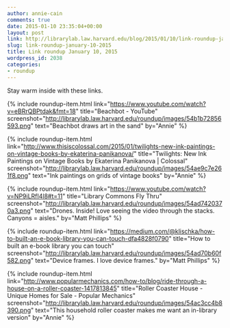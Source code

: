 ```yaml
---
author: annie-cain
comments: true
date: 2015-01-10 23:35:04+00:00
layout: post
link: http://librarylab.law.harvard.edu/blog/2015/01/10/link-roundup-january-10-2015/
slug: link-roundup-january-10-2015
title: Link roundup January 10, 2015
wordpress_id: 2038
categories:
- roundup
---
```


Stay warm inside with these links.

{% include roundup-item.html
  link="https://www.youtube.com/watch?v=eBRrQBPtdak&fmt=18"
  title="Beachbot - YouTube"
  screenshot="http://librarylab.law.harvard.edu/roundup/images/54b1b72856593.png"
  text="Beachbot draws art in the sand"
  by="Annie"
%}

{% include roundup-item.html
  link="http://www.thisiscolossal.com/2015/01/twilights-new-ink-paintings-on-vintage-books-by-ekaterina-panikanova/"
  title="Twilights: New Ink Paintings on Vintage Books by Ekaterina Panikanova | Colossal"
  screenshot="http://librarylab.law.harvard.edu/roundup/images/54ae9c7e261f8.png"
  text="Ink paintings on grids of vintage books"
  by="Annie"
%}

{% include roundup-item.html
  link="https://www.youtube.com/watch?v=NP9iLRfI4l8#t=11"
  title="Library Commons Fly Thru"
  screenshot="http://librarylab.law.harvard.edu/roundup/images/54ad7420370a3.png"
  text="Drones. Inside! Love seeing the video through the stacks. Canyons = aisles."
  by="Matt Phillips"
%}

{% include roundup-item.html
  link="https://medium.com/@klischka/how-to-built-an-e-book-library-you-can-touch-dfa4828f0790"
  title="How to built an e-book library you can touch"
  screenshot="http://librarylab.law.harvard.edu/roundup/images/54ad70b60f582.png"
  text="Device frames. I love device frames."
  by="Matt Phillips"
%}

{% include roundup-item.html
  link="http://www.popularmechanics.com/how-to/blog/ride-through-a-house-on-a-roller-coaster-1417813845"
  title="Roller Coaster House - Unique Homes for Sale - Popular Mechanics"
  screenshot="http://librarylab.law.harvard.edu/roundup/images/54ac3cc4b8390.png"
  text="This household roller coaster makes me want an in-library version"
  by="Annie"
%}
